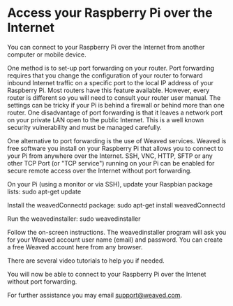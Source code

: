 # Access your Raspberry Pi over the Internet

You can connect to your Raspberry Pi over the Internet from another computer or mobile device.  

One method is to set-up port forwarding on your router.   Port forwarding requires that you change the configuration of your router to forward inbound Internet traffic on a specific port to the local IP address of your Raspberry Pi.  Most routers have this feature available.  However, every router is different so you will need to consult your router user manual.  The settings can be tricky if your Pi is behind a firewall or behind more than one router.  One disadvantage of port forwarding is that it leaves a network port on your private LAN open to the public Internet.  This is a well known security vulnerability and must be managed carefully.

One alternative to port forwarding is the use of Weaved services.  Weaved is free software you install on your Raspberry Pi that allows you to connect to your Pi from anywhere over the Internet.  SSH, VNC, HTTP, SFTP or any other TCP Port (or "TCP service") running on your Pi can be enabled for secure remote access over the Internet without port forwarding.

On your Pi (using a monitor or via SSH), update your Raspbian package lists:
sudo apt-get update

Install the weavedConnectd package:
sudo apt-get install weavedConnectd

Run the weavedinstaller:
sudo weavedinstaller

Follow the on-screen instructions.  The weavedinstaller program will ask you for your Weaved account user name (email) and password.  You can create a free Weaved account here from any browser.

There are several video tutorials to help you if needed.

You will now be able to connect to your Raspberry Pi over the Intenet without port forwarding.

For further assistance you may email support@weaved.com.

